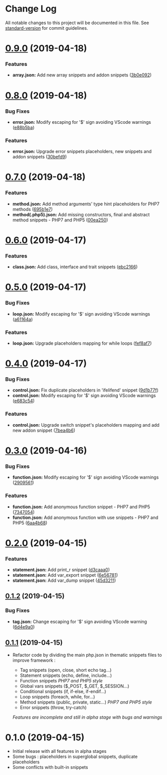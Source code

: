 # Change Log

All notable changes to this project will be documented in this file. See [standard-version](https://github.com/conventional-changelog/standard-version) for commit guidelines.

# [0.9.0](https://github.com/h4kst3r/php-awesome-snippets/compare/v0.8.0...v0.9.0) (2019-04-18)


### Features

* **array.json:** Add new array snippets and addon snippets ([3b0e092](https://github.com/h4kst3r/php-awesome-snippets/commit/3b0e092))



# [0.8.0](https://github.com/h4kst3r/php-awesome-snippets/compare/v0.7.0...v0.8.0) (2019-04-18)


### Bug Fixes

* **error.json:** Modify escaping for '$' sign avoiding VScode warnings ([e88b5ba](https://github.com/h4kst3r/php-awesome-snippets/commit/e88b5ba))


### Features

* **error.json:** Upgrade error snippets placeholders, new snippets and addon snippets ([30befd9](https://github.com/h4kst3r/php-awesome-snippets/commit/30befd9))



# [0.7.0](https://github.com/h4kst3r/php-awesome-snippets/compare/v0.6.0...v0.7.0) (2019-04-18)


### Features

* **method.json:** Add method arguments' type hint placeholders for PHP7 methods ([695b1e7](https://github.com/h4kst3r/php-awesome-snippets/commit/695b1e7))
* **method(.php5).json:** Add missing constructors, final and abstract method snippets - PHP7 and PHP5 ([00ea250](https://github.com/h4kst3r/php-awesome-snippets/commit/00ea250))



# [0.6.0](https://github.com/h4kst3r/php-awesome-snippets/compare/v0.5.0...v0.6.0) (2019-04-17)


### Features

* **class.json:** Add class, interface and trait snippets ([ebc2166](https://github.com/h4kst3r/php-awesome-snippets/commit/ebc2166))



# [0.5.0](https://github.com/h4kst3r/php-awesome-snippets/compare/v0.4.0...v0.5.0) (2019-04-17)


### Bug Fixes

* **loop.json:** Modify escaping for '$' sign avoiding VScode warnings ([a61164a](https://github.com/h4kst3r/php-awesome-snippets/commit/a61164a))


### Features

* **loop.json:** Upgrade placeholders mapping for while loops ([fef8af7](https://github.com/h4kst3r/php-awesome-snippets/commit/fef8af7))



# [0.4.0](https://github.com/h4kst3r/php-awesome-snippets/compare/v0.3.0...v0.4.0) (2019-04-17)


### Bug Fixes

* **control.json:** Fix duplicate placeholders in 'ifelifend' snippet ([9d1b77f](https://github.com/h4kst3r/php-awesome-snippets/commit/9d1b77f))
* **control.json:** Modify escaping for '$' sign avoiding VScode warnings ([e683c54](https://github.com/h4kst3r/php-awesome-snippets/commit/e683c54))


### Features

* **control.json:** Upgrade switch snippet's placeholders mapping and add new addon snippet ([7bea4b6](https://github.com/h4kst3r/php-awesome-snippets/commit/7bea4b6))



# [0.3.0](https://github.com/h4kst3r/php-awesome-snippets/compare/v0.2.0...v0.3.0) (2019-04-16)


### Bug Fixes

* **function.json:** Modify escaping for '$' sign avoiding VScode warnings ([2909561](https://github.com/h4kst3r/php-awesome-snippets/commit/2909561))


### Features

* **function.json:** Add anonymous function snippet - PHP7 and PHP5 ([7347054](https://github.com/h4kst3r/php-awesome-snippets/commit/7347054))
* **function.json:** Add anonymous function with use snippets - PHP7 and PHP5 ([6aa4b68](https://github.com/h4kst3r/php-awesome-snippets/commit/6aa4b68))



# [0.2.0](https://github.com/h4kst3r/php-awesome-snippets/compare/v0.1.2...v0.2.0) (2019-04-15)


### Features

* **statement.json:** Add print_r snippet ([d3caaa0](https://github.com/h4kst3r/php-awesome-snippets/commit/d3caaa0))
* **statement.json:** Add var_export snippet ([6e56781](https://github.com/h4kst3r/php-awesome-snippets/commit/6e56781))
* **statement.json:** Add var_dump snippet ([45d3211](https://github.com/h4kst3r/php-awesome-snippets/commit/45d3211))



## [0.1.2](https://github.com/h4kst3r/php-awesome-snippets/compare/v0.1.1...v0.1.2) (2019-04-15)


### Bug Fixes

* **tag.json:** Change escaping for '$' sign avoiding VScode warning ([6d4e9a0](https://github.com/h4kst3r/php-awesome-snippets/commit/6d4e9a0))



## [0.1.1](https://github.com/h4kst3r/php-awesome-snippets/compare/v0.1.0...v0.1.1) (2019-04-15)
* Refactor code by dividing the main php.json in thematic snippets files to improve framework :
    - Tag snippets (open, close, short echo tag...)
    - Statement snippets (echo, define, include...)
    - Function snippets *PHP7 and PHP5 style*
    - Global vars snippets ($_POST, $_GET, $_SESSION...)
    - Conditional snippets (if, if-else, if-endif...)
    - Loop snippets (foreach, while, for...)
    - Method snippets (public, private, static...) *PHP7 and PHP5 style*
    - Error snippets (throw, try-catch)

    *Features are incomplete and still in alpha stage with bugs and warnings*


# 0.1.0 (2019-04-15)
* Initial release with all features in alpha stages
* Some bugs : placeholders in superglobal snippets, duplicate placeholders
* Some conflicts with built-in snippets